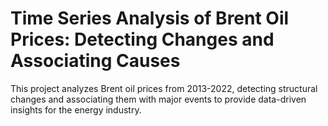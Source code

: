# Time Series Analysis of Brent Oil Prices: Detecting Changes and Associating Causes

This project analyzes Brent oil prices from 2013-2022, detecting structural changes and associating them with major events to provide data-driven insights for the energy industry.
